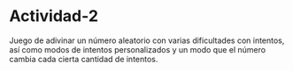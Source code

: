 # Actividad-2
Juego de adivinar un número aleatorio con varias dificultades con intentos, así como modos de intentos personalizados y un modo que el número cambia cada cierta cantidad de intentos.
